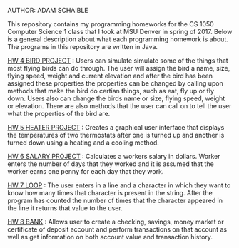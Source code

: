 AUTHOR: ADAM SCHAIBLE

This repository contains my programming homeworks for the CS 1050 Computer Science 1 class that I took at MSU Denver in spring of 2017. Below is a general description about what each programming homework is about. The programs in this repository are written in Java.

[HW 4 BIRD PROJECT](https://github.com/AdamSchaible/MSU_Denver/tree/master/CS%201050%20Computer%20Science%201%20(Spring%202017)/HW%204%20BIRD%20PROJECT) :
Users can simulate simulate some of the things that most flying birds can do through. The user will assign the bird a name, size, flying speed, weight and current elevation and after the bird has been assigned these properties the properties can be changed by calling upon methods that make the bird do certian things, such as eat, fly up or fly down. Users also can change the birds name or size, flying speed, weight or elevation. There are also methods that the user can call on to tell the user what the properties of the bird are.

[HW 5 HEATER PROJECT](https://github.com/AdamSchaible/MSU_Denver/tree/master/CS%201050%20Computer%20Science%201%20(Spring%202017)/HW%205%20HEATER%20PROJECT) :
Creates a graphical user interface that displays the temperatures of two thermostats after one is turned up and another is turned down using a heating and a cooling method.

[HW 6 SALARY PROJECT](https://github.com/AdamSchaible/MSU_Denver/tree/master/CS%201050%20Computer%20Science%201%20(Spring%202017)/HW%206%20SALARY%20PROJECT) :
Calculates a workers salary in dollars. Worker enters the number of days that they worked and it is assumed that the worker earns one penny for each day that they work.

[HW 7 LOOP](https://github.com/AdamSchaible/MSU_Denver/tree/master/CS%201050%20Computer%20Science%201%20(Spring%202017)/HW%207%20LOOP) :
The user enters in a line and a character in which they want to know how many times that character is present in the string. After the program has counted the number of times that the character appeared in the line it returns that value to the user.

[HW 8 BANK](https://github.com/AdamSchaible/MSU_Denver/tree/master/CS%201050%20Computer%20Science%201%20(Spring%202017)/HW%208%20BANK) : 
Allows user to create a checking, savings, money market or certificate of deposit account and perform transactions on that account as well as get information on both account value and transaction history.
